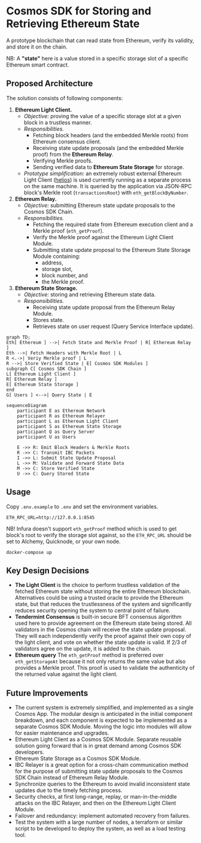 # Cosmos SDK  for Storing and Retrieving Ethereum State

A prototype blockchain that can read state from Ethereum, verify its validity, and store it on the chain.

NB: A **"state"** here is a value stored in a specific storage slot of a specific Ethereum smart contract.

## Proposed Architecture

The solution consists of following components:

1. **Ethereum Light Client.**
    - _Objective:_ proving the value of a specific storage slot at a given block in a trustless manner.
    - _Responsibilities._
        - Fetching block headers (and the embedded Merkle roots) from Ethereum consensus client.
        - Receiving state update proposals (and the embedded Merkle proof) from the **Ethereum Relay**.
        - Verifying Merkle proofs.
        - Sending verified data to **Ethereum State Storage** for storage.
    - _Prototype simplification:_ an extremely robust external Ethereum Light
      Client ([helios](https://github.com/a16z/helios)) is used currently running as a separate process on the same
      machine. It is queried by the application via JSON-RPC block's Merkle root (`transactionsRoot`)
      with `eth_getBlockByNumber`.
2. **Ethereum Relay.**
    - _Objective:_ submitting Ethereum state update proposals to the Cosmos SDK Chain.
    - _Responsibilities._
        - Fetching the required state from Ethereum execution client and a Merkle proof (`eth_getProof`).
        - Verify the Merkle proof against the Ethereum Light Client Module.
        - Submitting state update proposal to the Ethereum State Storage Module containing:
            - address,
            - storage slot,
            - block number, and
            - the Merkle proof.
3. **Ethereum State Storage.**
    - _Objective:_ storing and retrieving Ethereum state data.
    - _Responsibilities._
        - Receiving state update proposal from the Ethereum Relay Module.
        - Stores state.
        - Retrieves state on user request (Query Service Interface update).

```mermaid
graph TD;
Eth[ Ethereum ] -->| Fetch State and Merkle Proof | R[ Ethereum Relay ]
Eth -->| Fetch Headers with Merkle Root | L
R <.->| Veriy Merkle proof | L
R -->| Store Verified State | E[ Cosmos SDK Modules ]
subgraph C[ Cosmos SDK Chain ]
L[ Ethereum Light Client ]
R[ Ethereum Relay ]
E[ Ethereum State Storage ]
end
G[ Users ] <-->| Query State | E
```

```mermaid
sequenceDiagram
    participant E as Ethereum Network
    participant R as Ethereum Relayer
    participant L as Ethereum Light Client
    participant S as Ethereum State Storage
    participant Q as Query Server
    participant U as Users

    E ->> R: Emit Block Headers & Merkle Roots
    R ->> C: Transmit IBC Packets
    I ->> L: Submit State Update Proposal
    L ->> M: Validate and Forward State Data
    M ->> C: Store Verified State
    U ->> C: Query Stored State

```

## Usage
Copy `.env.example` to `.env` and set the environment variables.
```shell
ETH_RPC_URL=http://127.0.0.1:8545
```
NB! Infura doesn't support `eth_getProof` method which is used to get block's root to verify the storage slot against, so the `ETH_RPC_URL` should be set to Alchemy, Quicknode, or your own node.
```shell
docker-compose up
```

## Key Design Decisions

- **The Light Client** is the choice to perform trustless validation of the fetched Ethereum state without storing the
  entire Ethereum blockchain. Alternatives could be using a trusted oracle to provide the Ethereum state, but that
  reduces the trustlessness of the system and significantly reduces security opening the system to central point of
  failure.
- **Tendermint Consensus** is built-in secure BFT consensus algorithm used here to provide agreement on the Ethereum
  state being stored. All validators in the Cosmos chain will receive the state update proposal. They will each
  independently verify the proof against their own copy of the light client, and vote on whether the state update is
  valid. If 2/3 of validators agree on the update, it is added to the chain.
- **Ethereum query** The `eth_getProof` method is preferred over `eth_getStorageAt` because it not only returns the same
  value but also provides a Merkle proof. This proof is used to validate the authenticity of the returned value against
  the light client.

## Future Improvements

- The current system is extremely simplified, and implemented as a single Cosmos App. The modular design is anticipated
  in the initial component breakdown, and each component is expected to be implemented as a separate Cosmos SDK Module.
  Moving the logic into modules will allow for easier maintenance and upgrades.
- Ethereum Light Client as a Cosmos SDK Module. Separate reusable solution going forward that is in great demand among
  Cosmos SDK developers.
- Ethereum State Storage as a Cosmos SDK Module.
- IBC Relayer is a great option for a cross-chain communication method for the purpose of submitting state update
  proposals to the Cosmos SDK Chain instead of Ethereum Relay Module.
- Synchronize queries to the Ethereum to avoid invalid inconsistent state updates due to the timely fetching process.
- Security checks, at first long-range, replay, or man-in-the-middle attacks on the IBC Relayer, and then on the
  Ethereum Light Client Module.
- Failover and redundancy: implement automated recovery from failures.
- Test the system with a large number of nodes, a terraform or similar script to be developed to deploy the system, as
  well as a load testing tool.